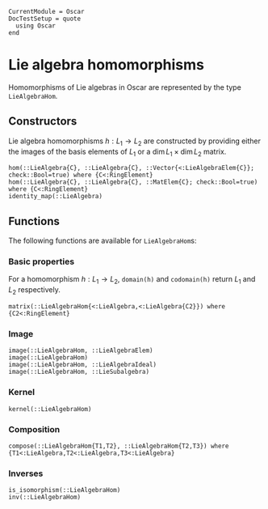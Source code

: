```@meta
CurrentModule = Oscar
DocTestSetup = quote
  using Oscar
end
```

# Lie algebra homomorphisms

Homomorphisms of Lie algebras in Oscar are represented by the type
`LieAlgebraHom`.

## Constructors

Lie algebra homomorphisms $h: L_1 \to L_2$ are constructed by providing either
the images of the basis elements of $L_1$ or a $\dim L_1 \times \dim L_2$ matrix.

```@docs
hom(::LieAlgebra{C}, ::LieAlgebra{C}, ::Vector{<:LieAlgebraElem{C}}; check::Bool=true) where {C<:RingElement}
hom(::LieAlgebra{C}, ::LieAlgebra{C}, ::MatElem{C}; check::Bool=true) where {C<:RingElement}
identity_map(::LieAlgebra)
```

## Functions

The following functions are available for `LieAlgebraHom`s:

### Basic properties
For a homomorphism $h: L_1 \to L_2$, `domain(h)` and `codomain(h)` return $L_1$ and $L_2$ respectively.

```@docs
matrix(::LieAlgebraHom{<:LieAlgebra,<:LieAlgebra{C2}}) where {C2<:RingElement}
```

### Image
```@docs
image(::LieAlgebraHom, ::LieAlgebraElem)
image(::LieAlgebraHom)
image(::LieAlgebraHom, ::LieAlgebraIdeal)
image(::LieAlgebraHom, ::LieSubalgebra)
```

### Kernel
```@docs
kernel(::LieAlgebraHom)
```

### Composition
```@docs
compose(::LieAlgebraHom{T1,T2}, ::LieAlgebraHom{T2,T3}) where {T1<:LieAlgebra,T2<:LieAlgebra,T3<:LieAlgebra}
```

### Inverses
```@docs
is_isomorphism(::LieAlgebraHom)
inv(::LieAlgebraHom)
```
